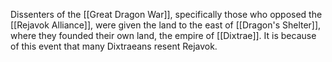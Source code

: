 Dissenters of the [[Great Dragon War]], specifically those who opposed the [[Rejavok Alliance]], were given the land to the east of [[Dragon's Shelter]], where they founded their own land, the empire of [[Dixtrae]].
It is because of this event that many Dixtraeans resent Rejavok.